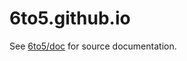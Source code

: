 # 6to5.github.io

See [6to5/doc](https://github.com/6to5/6to5/tree/master/doc) for source
documentation.
